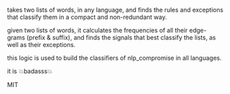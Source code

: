 
takes two lists of words, in any language, and finds the rules and exceptions that classify them in a compact and non-redundant way.


given two lists of words, it calculates the frequencies of all their edge-grams (prefix & suffix), and finds the signals that best classify the lists, as well as their exceptions.

this logic is used to build the classifiers of nlp_compromise in all languages.


it is :boom:badasss:boom:

MIT
